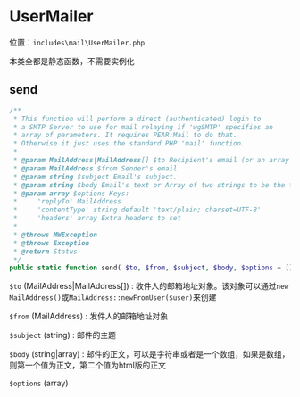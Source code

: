 # UserMailer

位置：`includes\mail\UserMailer.php`

本类全都是静态函数，不需要实例化

## send

```php
/**
 * This function will perform a direct (authenticated) login to
 * a SMTP Server to use for mail relaying if 'wgSMTP' specifies an
 * array of parameters. It requires PEAR:Mail to do that.
 * Otherwise it just uses the standard PHP 'mail' function.
 *
 * @param MailAddress|MailAddress[] $to Recipient's email (or an array of them)
 * @param MailAddress $from Sender's email
 * @param string $subject Email's subject.
 * @param string $body Email's text or Array of two strings to be the text and html bodies
 * @param array $options Keys:
 *     'replyTo' MailAddress
 *     'contentType' string default 'text/plain; charset=UTF-8'
 *     'headers' array Extra headers to set
 *
 * @throws MWException
 * @throws Exception
 * @return Status
 */
public static function send( $to, $from, $subject, $body, $options = [] )
```

`$to` (MailAddress|MailAddress[])
:   收件人的邮箱地址对象。该对象可以通过`new MailAddress()`或`MailAddress::newFromUser($user)`来创建

`$from` (MailAddress)
:   发件人的邮箱地址对象

`$subject` (string)
:   邮件的主题

`$body` (string|array)
:   邮件的正文，可以是字符串或者是一个数组，如果是数组，则第一个值为正文，第二个值为html版的正文

`$options` (array)

